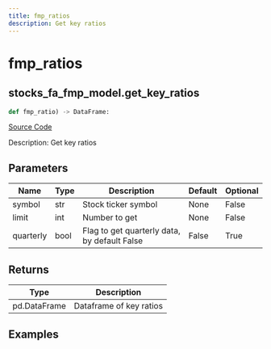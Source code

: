 ```yaml
---
title: fmp_ratios
description: Get key ratios
---
```

# fmp_ratios

## stocks_fa_fmp_model.get_key_ratios

```python
def fmp_ratio) -> DataFrame:
```
[Source Code](https://github.com/OpenBB-finance/OpenBBTerminal/tree/main/openbb_terminal/decorators.py#L456)

Description: Get key ratios

## Parameters

| Name | Type | Description | Default | Optional |
| ---- | ---- | ----------- | ------- | -------- |
| symbol | str | Stock ticker symbol | None | False |
| limit | int | Number to get | None | False |
| quarterly | bool | Flag to get quarterly data, by default False | False | True |

## Returns

| Type | Description |
| ---- | ----------- |
| pd.DataFrame | Dataframe of key ratios |

## Examples

